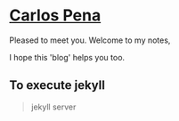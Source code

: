 # [Carlos Pena](https://carlospena00.github.io/)

Pleased to meet you. Welcome to my notes,

I hope this 'blog' helps you too.


## To execute jekyll
> jekyll server
